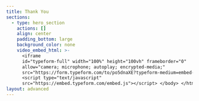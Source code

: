 ```yaml
---
title: Thank You
sections:
  - type: hero_section
    actions: []
    align: center
    padding_bottom: large
    background_color: none
    video_embed_html: >-
      <iframe
      id="typeform-full" width="100%" height="100vh" frameborder="0"
      allow="camera; microphone; autoplay; encrypted-media;"
      src="https://form.typeform.com/to/po5dnaXE?typeform-medium=embed-snippet" style="height: 100vh;"></iframe>
      <script type="text/javascript"
      src="https://embed.typeform.com/embed.js"></script> </body> </html>
layout: advanced
---
```

